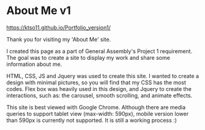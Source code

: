 # About Me v1

https://ktso11.github.io/Portfolio_version1/

Thank you for visiting my 'About Me' site. 

I created this page as a part of General Assembly's Project 1 requirement. The goal was to create a site to display my work and share some information about me. 

HTML, CSS, JS and Jquery was used to create this site. I wanted to create a design with minimal pictures, so you will find that my CSS has the most codes. Flex box was heavily used in this design, and Jquery to create the interactions, such as: the carousel, smooth scrolling, and animate effects.  

This site is best viewed with Google Chrome. Although there are media queries to support tablet view (max-width: 590px), mobile version lower than 590px is currently not supported. It is still a working process :)
